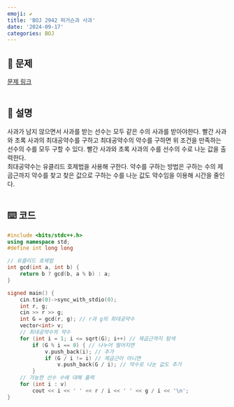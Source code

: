 ```yaml
---
emoji: ✔️
title: 'BOJ 2942 퍼거슨과 사과'
date: '2024-09-17'
categories: BOJ
---
```

## 📝 문제
<a href="https://boj.kr/2942" target="_blank">문제 링크</a>
<br/><br/>

## 📖 설명
사과가 남지 않으면서 사과를 받는 선수는 모두 같은 수의 사과를 받아야한다. 빨간 사과와 초록 사과의 최대공약수를 구하고 최대공약수의 약수를 구하면 위 조건을 만족하는 선수의 수를 모두 구할 수 있다. 빨간 사과와 초록 사과의 수를 선수의 수로 나눈 값을 출력한다.  
최대공약수는 유클리드 호제법을 사용해 구한다. 약수를 구하는 방법은 구하는 수의 제곱근까지 약수를 찾고 찾은 값으로 구하는 수를 나눈 값도 약수임을 이용해 시간을 줄인다.
<br/><br/>

## ⌨️ 코드
```cpp
#include <bits/stdc++.h>
using namespace std;
#define int long long

// 유클리드 호제법
int gcd(int a, int b) {
    return b ? gcd(b, a % b) : a;
}

signed main() {
    cin.tie(0)->sync_with_stdio(0);
    int r, g;
    cin >> r >> g;
    int G = gcd(r, g); // r과 g의 최대공약수
    vector<int> v;
    // 최대공약수의 약수
    for (int i = 1; i <= sqrt(G); i++) // 제곱근까지 탐색
        if (G % i == 0) { // 나누어 떨어지면
            v.push_back(i); // 추가
            if (G / i != i) // 제곱근이 아니면
                v.push_back(G / i); // 약수로 나눈 값도 추가
        }
    // 가능한 선수 수에 대해 출력
    for (int i : v)
        cout << i << ' ' << r / i << ' ' << g / i << '\n';
}
```

```toc
```
